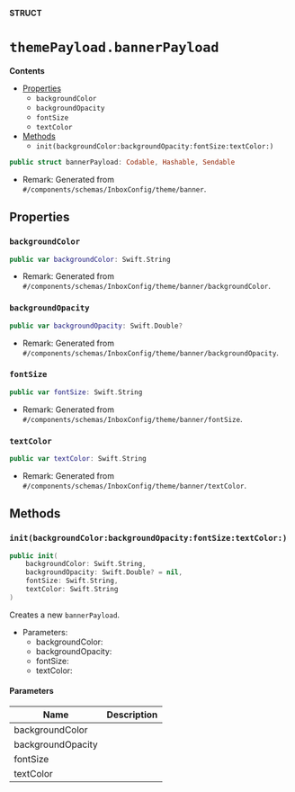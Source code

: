 **STRUCT**

# `themePayload.bannerPayload`

**Contents**

- [Properties](#properties)
  - `backgroundColor`
  - `backgroundOpacity`
  - `fontSize`
  - `textColor`
- [Methods](#methods)
  - `init(backgroundColor:backgroundOpacity:fontSize:textColor:)`

```swift
public struct bannerPayload: Codable, Hashable, Sendable
```

- Remark: Generated from `#/components/schemas/InboxConfig/theme/banner`.

## Properties
### `backgroundColor`

```swift
public var backgroundColor: Swift.String
```

- Remark: Generated from `#/components/schemas/InboxConfig/theme/banner/backgroundColor`.

### `backgroundOpacity`

```swift
public var backgroundOpacity: Swift.Double?
```

- Remark: Generated from `#/components/schemas/InboxConfig/theme/banner/backgroundOpacity`.

### `fontSize`

```swift
public var fontSize: Swift.String
```

- Remark: Generated from `#/components/schemas/InboxConfig/theme/banner/fontSize`.

### `textColor`

```swift
public var textColor: Swift.String
```

- Remark: Generated from `#/components/schemas/InboxConfig/theme/banner/textColor`.

## Methods
### `init(backgroundColor:backgroundOpacity:fontSize:textColor:)`

```swift
public init(
    backgroundColor: Swift.String,
    backgroundOpacity: Swift.Double? = nil,
    fontSize: Swift.String,
    textColor: Swift.String
)
```

Creates a new `bannerPayload`.

- Parameters:
  - backgroundColor:
  - backgroundOpacity:
  - fontSize:
  - textColor:

#### Parameters

| Name | Description |
| ---- | ----------- |
| backgroundColor |  |
| backgroundOpacity |  |
| fontSize |  |
| textColor |  |